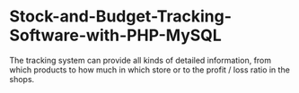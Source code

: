 # Stock-and-Budget-Tracking-Software-with-PHP-MySQL
 The tracking system can provide all kinds of detailed information, from which products to how much in which store or to the profit / loss ratio in the shops.
